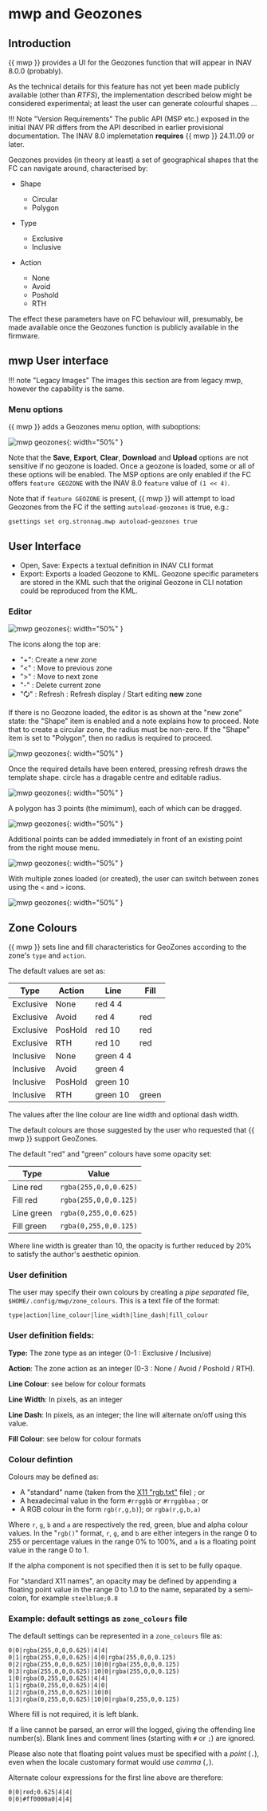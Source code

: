 # mwp and Geozones

## Introduction

{{ mwp }} provides a UI for the Geozones function that will appear in INAV 8.0.0 (probably).


As the technical details for this feature has not yet been made publicly available (other than *RTFS*), the implementation described below might be considered experimental; at least the user can generate colourful shapes ...

!!! Note "Version Requirements"
	The public API (MSP etc.) exposed in the initial INAV PR differs from the API described in earlier provisional documentation. The INAV 8.0 implemetation **requires** {{ mwp }} 24.11.09 or later.

Geozones provides (in theory at least) a set of geographical shapes that the FC can navigate around, characterised by:

* Shape
    - Circular
    - Polygon

* Type
    - Exclusive
    - Inclusive

* Action
    - None
    - Avoid
    - Poshold
    - RTH

The effect these parameters have on FC behaviour will, presumably, be made available once the Geozones function is publicly available in the firmware.

## mwp User interface

!!! note "Legacy Images"
    The images this section are from legacy mwp, however the capability is the same.

### Menu options

{{ mwp }} adds a Geozones menu option, with suboptions:

![mwp geozones](images/geozones_00.png){: width="50%" }

Note that the **Save**, **Export**, **Clear**, **Download** and **Upload** options are not sensitive if no geozone is loaded. Once a geozone is loaded, some or all of these options will be enabled. The MSP options are only enabled if the FC offers `feature GEOZONE` with the INAV 8.0 `feature` value of `(1 << 4)`.

Note that if `feature GEOZONE` is present, {{ mwp }} will attempt to load Geozones from the FC if the setting `autoload-geozones` is true, e.g.:

    gsettings set org.stronnag.mwp autoload-geozones true

## User Interface

* Open, Save: Expects a textual definition in INAV CLI format
* Export: Exports a loaded Geozone to KML. Geozone specific parameters are stored in the KML such that the original Geozone in CLI notation could be reproduced from the KML.

### Editor

![mwp geozones](images/geozones_01.png){: width="50%" }

The icons along the top are:

* "+": Create a new zone
* "<" : Move to previous zone
* ">" : Move to next zone
* "-" : Delete current zone
* "🗘" : Refresh : Refresh display / Start editing **new** zone

If there is no Geozone loaded, the editor is as shown at the "new zone" state: the "Shape" item is enabled and a note explains how to proceed. Note that to create a circular zone, the radius must be non-zero. If the "Shape" item is set to "Polygon", then no radius is required to proceed.

![mwp geozones](images/geozones_02.png){: width="50%" }

Once the required details have been entered, pressing refresh draws the template shape. circle has a dragable centre and editable radius.

![mwp geozones](images/geozones_03.png){: width="50%" }

A polygon has 3 points (the mimimum), each of which can be dragged.

![mwp geozones](images/geozones_04.png){: width="50%" }

Additional points can be added immediately in front of an existing point from the right mouse menu.

![mwp geozones](images/geozones_05.png){: width="50%" }

With multiple zones loaded (or created), the user can switch between zones using the `<` and `>` icons.

![mwp geozones](images/geozones_06.png){: width="50%" }

## Zone Colours

{{ mwp }} sets line and fill characteristics for GeoZones according to the zone's `type` and `action`.

The default values are set as:

| Type      |  Action  | Line      | Fill     |
| ----------| ---------| ----------| -------- |
| Exclusive |  None    | red 4 4   |          |
| Exclusive |  Avoid   | red 4     | red      |
| Exclusive |  PosHold | red 10    | red      |
| Exclusive |  RTH     | red 10    | red      |
| Inclusive |  None    | green 4 4 |          |
| Inclusive |  Avoid   | green 4   |          |
| Inclusive |  PosHold | green 10  |          |
| Inclusive |  RTH     | green 10  | green    |

The values after the line colour are line width and optional dash width.

The default colours are those suggested by the user who requested that {{ mwp }} support GeoZones.

The default "red" and "green" colours have some opacity set:

| Type | Value |
| ---- | ----- |
| Line red | `rgba(255,0,0,0.625)` |
| Fill red | `rgba(255,0,0,0.125)` |
| Line green | `rgba(0,255,0,0.625)` |
| Fill green | `rgba(0,255,0,0.125)` |

Where line width is greater than 10, the opacity is further reduced by 20% to satisfy the author's aesthetic opinion.

### User definition

The user may specify their own colours by creating a _pipe separated_ file, `$HOME/.config/mwp/zone_colours`. This is a text file of the format:

    type|action|line_colour|line_width|line_dash|fill_colour

### User definition fields:

**Type:** The zone type as an integer (0-1 : Exclusive / Inclusive)

**Action**: The zone action as an integer (0-3 :  None / Avoid / Poshold / RTH).

**Line Colour**: see below for colour formats

**Line Width**: In pixels, as an integer

**Line Dash**: In pixels, as an integer; the line will alternate on/off using this value.

**Fill Colour**: see below for colour formats

### Colour defintion

Colours may be defined as:

* A "standard" name (taken from the [X11 "rgb.txt"](https://en.wikipedia.org/wiki/X11_color_names) file) ; or
* A hexadecimal value in the form `#rrggbb` or `#rrggbbaa` ; or
* A RGB colour in the form `rgb(r,g,b)`); or `rgba(r,g,b,a)`

Where `r`, `g`, `b` and `a` are respectively the red, green, blue and alpha colour values. In the "`rgb()`" format, `r`, `g`, and `b` are either integers in the range 0 to 255 or percentage values in the range 0% to 100%, and `a` is a floating point value in the range 0 to 1.

If the alpha component is not specified then it is set to be fully opaque.

For "standard X11 names", an opacity may be defined by appending a floating point value in the range 0 to 1.0 to the name, separated by a semi-colon, for example `steelblue;0.8`

### Example: default settings as `zone_colours` file

The default settings can be represented in a `zone_colours` file as:

    0|0|rgba(255,0,0,0.625)|4|4|
    0|1|rgba(255,0,0,0.625)|4|0|rgba(255,0,0,0.125)
	0|2|rgba(255,0,0,0.625)|10|0|rgba(255,0,0,0.125)
	0|3|rgba(255,0,0,0.625)|10|0|rgba(255,0,0,0.125)
	1|0|rgba(0,255,0,0.625)|4|4|
	1|1|rgba(0,255,0,0.625)|4|0|
	1|2|rgba(0,255,0,0.625)|10|0|
	1|3|rgba(0,255,0,0.625)|10|0|rgba(0,255,0,0.125)

Where fill is not required, it is left blank.

If a line cannot be parsed, an error will the logged, giving the offending line number(s).
Blank lines and comment lines (starting with `#` or `;`) are ignored.

Please also note that floating point values must be specified with a _point_ (`.`), even when the locale customary format would use _comma_ (`,`).

Alternate colour expressions for the first line above are therefore:

    0|0|red;0.625|4|4|
    0|0|#ff0000a0|4|4|
